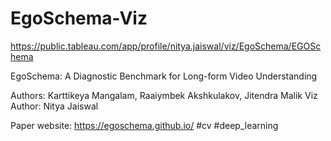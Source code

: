 # EgoSchema-Viz
https://public.tableau.com/app/profile/nitya.jaiswal/viz/EgoSchema/EGOSchema

EgoSchema: A Diagnostic Benchmark for Long-form Video Understanding

Authors: Karttikeya Mangalam, Raaiymbek Akshkulakov, Jitendra Malik
Viz Author: Nitya Jaiswal

Paper website: https://egoschema.github.io/
#cv #deep_learning
